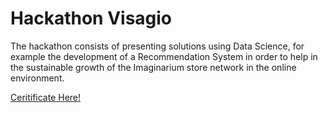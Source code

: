 # Hackathon Visagio

The hackathon consists of presenting solutions using Data Science, for example the development of a Recommendation System in order to help in the sustainable growth of the Imaginarium store network in the online environment.

[Ceritificate Here!](https://visagio.com/univisagio/certificado/5672294683)
